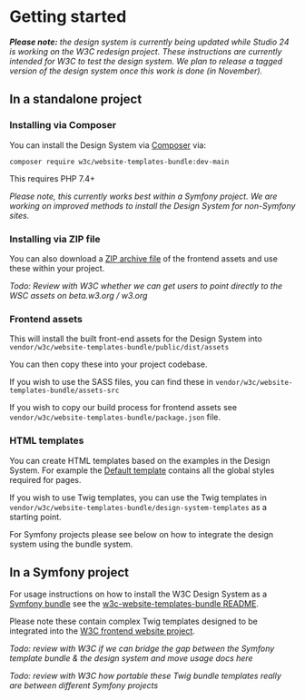 # Getting started

_**Please note:** the design system is currently being updated while Studio 24 is working on the W3C redesign project. These
instructions are currently intended for W3C to test the design system. We plan to release a tagged version of the design
system once this work is done (in November)._

## In a standalone project

### Installing via Composer
You can install the Design System via [Composer](https://getcomposer.org/) via:

```
composer require w3c/website-templates-bundle:dev-main
```

This requires PHP 7.4+

_Please note, this currently works best within a Symfony project. We are working on improved methods to install the Design 
System for non-Symfony sites._

### Installing via ZIP file

You can also download a [ZIP archive file](/assets/assets.zip) of the frontend assets and use these within your project.

_Todo: Review with W3C whether we can get users to point directly to the WSC assets on beta.w3.org / w3.org_

### Frontend assets
This will install the built front-end assets for the Design System into `vendor/w3c/website-templates-bundle/public/dist/assets`

You can then copy these into your project codebase. 

If you wish to use the SASS files, you can find these in `vendor/w3c/website-templates-bundle/assets-src`

If you wish to copy our build process for frontend assets see `vendor/w3c/website-templates-bundle/package.json` file.

### HTML templates

You can create HTML templates based on the examples in the Design System. For example the [Default template](https://design-system.w3.org/code/default.html) 
contains all the global styles required for pages.

If you wish to use Twig templates, you can use the Twig templates in `vendor/w3c/website-templates-bundle/design-system-templates`
as a starting point.

For Symfony projects please see below on how to integrate the design system using the bundle system.

## In a Symfony project

For usage instructions on how to install the W3C Design System as a [Symfony bundle](https://symfony.com/doc/current/bundles.html)
see the [w3c-website-templates-bundle README](https://github.com/w3c/w3c-website-templates-bundle/blob/main/README.md).

Please note these contain complex Twig templates designed to be integrated into the [W3C frontend website project](https://github.com/w3c/w3c-website-frontend).

_Todo: review with W3C if we can bridge the gap between the Symfony template bundle & the design system and move usage docs here_

_Todo: review with W3C how portable these Twig bundle templates really are between different Symfony projects_
